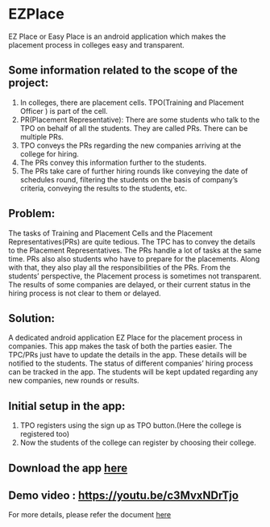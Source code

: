# EZPlace
EZ Place or Easy Place is an android application which makes the placement process in colleges easy and transparent.

## Some information related to the scope of the project:
1. In colleges, there are placement cells. TPO(Training and Placement Officer ) is part of the cell. 
2. PR(Placement Representative): There are some students who talk to the TPO on behalf 
of all the students. They are called PRs. There can be multiple PRs.
3. TPO conveys the PRs regarding the new companies arriving at the college for hiring.
4. The PRs convey this information further to the students. 
5. The PRs take care of further hiring rounds like conveying the date of schedules round, 
filtering the students on the basis of company’s criteria, conveying the results to the students, etc.

## Problem:
The tasks of Training and Placement Cells and the Placement Representatives(PRs) are quite tedious. 
The TPC has to convey the details to the Placement Representatives. The PRs handle a lot of tasks at 
the same time. PRs also also students who have to prepare for the placements. Along with that, they 
also play all the responsibilities of the PRs.
From the students’ perspective, the Placement process is sometimes not transparent. The results of some
companies are delayed, or their current status in the hiring process is not clear to them or delayed. 

## Solution:
A dedicated android application EZ Place for the placement process in companies. This app makes the 
task of both the parties easier. The TPC/PRs just have to update the details in the app. These details
will be notified to the students. The status of different companies’ hiring process can be tracked in 
the app. The students will be kept updated regarding any new companies, new rounds or results. 

## Initial setup in the app:
1. TPO registers using the sign up as TPO button.(Here the college is registered too)
2. Now the students of the college can register by choosing their college.

## Download the app <a href="https://drive.google.com/file/d/1iqnJUGewZIM1sbPSeH-9AuGu29BHWJIA/view?usp=sharing" target="_blank">here</a>

## Demo video : https://youtu.be/c3MvxNDrTjo

For more details, please refer the document <a href="https://docs.google.com/document/d/1x_TaXbmFrVAMO1qJbYWGWiiYCg7ISGR-vHFbN1cBPR8/edit?usp=sharing
" target="_blank">here</a>

